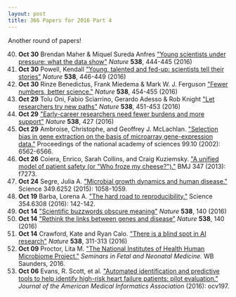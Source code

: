 ```yaml
---
layout: post
title: 366 Papers for 2016 Part 4
---
```


Another round of papers!

40. **Oct 30** Brendan Maher & Miquel Sureda Anfres ["Young scientists under
    pressure: what the data show"][oct30maher] *Nature* **538**, 444-445 (2016)
39. **Oct 30** Powell, Kendall ["Young, talented and fed-up: scientists tell
    their stories"][oct30powell] *Nature* **538**, 446-449 (2016)
38. **Oct 30** Rinze Benedictus, Frank Miedema & Mark W. J. Ferguson ["Fewer
    numbers, better science."][oct30rinze] *Nature* **538**, 454-455 (2016)
37. **Oct 29** Tolu Oni, Fabio Sciarrino, Gerardo Adesso & Rob Knight ["Let
    researchers try new paths"][oct29paths] *Nature* **538**, 451-453 (2016)
36. **Oct 29** ["Early-career researchers need fewer burdens and more
    support"][oct29early] *Nature* **538**, 427 (2016)
35. **Oct 29** Ambroise, Christophe, and Geoffrey J. McLachlan. ["Selection
    bias in gene extraction on the basis of microarray gene-expression
    data."][oct29ambroise] Proceedings of the national academy of sciences
    99.10 (2002): 6562-6566.
34. **Oct 26** Coiera, Enrico, Sarah Collins, and Craig Kuziemsky. ["A unified
    model of patient safety (or "Who froze my cheese?")."][oct26coiera] BMJ 347
    (2013): f7273.
33. **Oct 24** Segre, Julia A. ["Microbial growth dynamics and human
    disease."][oct24segre] Science 349.6252 (2015): 1058-1059.
32. **Oct 19** Barba, Lorena A. ["The hard road to
    reproducibility."][oct19barba] Science 354.6308 (2016): 142-142.
31. **Oct 14** ["Scientific buzzwords obscure meaning"][oct14buzz] *Nature*
    **538**, 140 (2016)
30. **Oct 14** ["Rethink the links between genes and disease"][oct14exac]
    *Nature* **538**, 140 (2016)
29. **Oct 14** Crawford, Kate and Ryan Calo. ["There is a blind spot in AI
    research"][oct14crawford] *Nature* **538**, 311-313 (2016)
28. **Oct 09** Proctor, Lita M. ["The National Institutes of Health Human
    Microbiome Project."][oct09proctor] *Seminars in Fetal and Neonatal
    Medicine.* WB Saunders, 2016.
27. **Oct 06** Evans, R. Scott, et al. ["Automated identification and predictive
    tools to help identify high-risk heart failure patients: pilot
    evaluation."][oct06evans] *Journal of the American Medical Informatics
    Association* (2016): ocv197.

[oct30maher]: http://www.nature.com/news/young-scientists-under-pressure-what-the-data-show-1.20871
[oct30powell]: http://www.nature.com/news/young-talented-and-fed-up-scientists-tell-their-stories-1.20872
[oct30rinze]: http://www.nature.com/news/fewer-numbers-better-science-1.20858
[oct29paths]: http://www.nature.com/news/let-researchers-try-new-paths-1.20857
[oct29early]: http://www.nature.com/news/early-career-researchers-need-fewer-burdens-and-more-support-1.20863
[oct29ambroise]: http://www.pnas.org/content/99/10/6562.full
[oct26coiera]: http://dx.doi.org/10.1136/bmj.f7273
[oct24segre]: http://science.sciencemag.org/content/349/6252/1058
[oct19barba]: http://science.sciencemag.org/content/354/6308/142
[oct14buzz]: http://www.nature.com/news/scientific-buzzwords-obscure-meaning-1.20772
[oct14exac]: http://www.nature.com/news/rethink-the-links-between-genes-and-disease-1.20771
[oct14crawford]: http://www.nature.com/news/there-is-a-blind-spot-in-ai-research-1.20805
[oct09proctor]: http://dx.doi.org/10.1016/j.siny.2016.05.002
[oct06evans]: http://dx.doi.org/10.1093/jamia/ocv197

